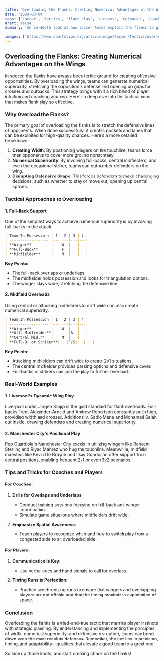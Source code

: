 ```yaml
---
title: 'Overloading the Flanks: Creating Numerical Advantages on the Wings'
date: '2024-03-08'
tags: ['soccer', 'tactics', 'flank play', 'crosses', 'cutbacks', 'coaching', 'wingers', 'strategy', 'soccer tactics']
draft: false
summary: 'An in-depth look at how soccer teams exploit the flanks to gain numerical superiority and achieve strategic advantages through crosses and cutbacks.'

images: ['https://www.sportstips.org/articleimage/Soccer/Tactics/overloading_the_flanks_creating_numerical_advantages_on_the_wings.webp']
---
```


## Overloading the Flanks: Creating Numerical Advantages on the Wings

In soccer, the flanks have always been fertile ground for creating offensive opportunities. By overloading the wings, teams can generate numerical superiority, stretching the opposition's defense and opening up gaps for crosses and cutbacks. This strategy brings with it a rich blend of player intuition and coaching acumen. Here's a deep dive into the tactical nous that makes flank play so effective.

### Why Overload the Flanks?

The primary goal of overloading the flanks is to stretch the defensive lines of opponents. When done successfully, it creates pockets and lanes that can be exploited for high-quality chances. Here's a more detailed breakdown:

1. **Creating Width**: By positioning wingers on the touchline, teams force their opponents to cover more ground horizontally.
2. **Numerical Superiority**: By involving full-backs, central midfielders, and even the occasional striker, teams can outnumber defenders on the wing. 
3. **Disrupting Defensive Shape**: This forces defenders to make challenging decisions, such as whether to stay or move out, opening up central spaces.

### Tactical Approaches to Overloading

#### **1. Full-Back Support**
One of the simplest ways to achieve numerical superiority is by involving full-backs in the attack.

```markdown
| Team In Possession | 1 | 2 | 3 | 4 | 
| ------------------ |---|---|---|---|
| **Winger**         |   |W  |   |   |
| **Full-Back**      |   |F  |   |   |
| **Midfielder**     |   |M  |   |   |

```
**Key Points:**
- The full-back overlaps or underlaps.
- The midfielder holds possession and looks for triangulation options.
- The winger stays wide, stretching the defensive line.

#### **2. Midfield Overloads**
Using central or attacking midfielders to drift wide can also create numerical superiority.

```markdown
| Team In Possession | 1 | 2 | 3 | 4 | 
| ------------------ |---|---|---|---|
| **Winger**         |   |W  |   |   |
| **Att. Midfielder**|   |   |A  |   |
| **Central Mid.**   |   |M  |   |   |
| **Full-B. or Striker**|   |F/S|   |   |

```
**Key Points:**
- Attacking midfielders can drift wide to create 2v1 situations.
- The central midfielder provides passing options and defensive cover.
- Full-backs or strikers can join the play to further overload.

### Real-World Examples

#### **1. Liverpool's Dynamic Wing Play**
Liverpool under Jürgen Klopp is the gold standard for flank overloads. Full-backs Trent Alexander-Arnold and Andrew Robertson constantly push high, providing width and crosses. Additionally, Sadio Mane and Mohamed Salah cut inside, drawing defenders and creating numerical superiority.

#### **2. Manchester City's Positional Play**
Pep Guardiola's Manchester City excels in utilizing wingers like Raheem Sterling and Riyad Mahrez who hug the touchline. Meanwhile, midfield maestros like Kevin De Bruyne and Ilkay Gündogan offer support from central positions, enabling frequent 2v1 or even 3v2 scenarios.

### Tips and Tricks for Coaches and Players

#### For Coaches:
1. **Drills for Overlaps and Underlaps**:
    - Conduct training sessions focusing on full-back and winger coordination.
    - Simulate game situations where midfielders drift wide.
    
2. **Emphasize Spatial Awareness**:
    - Teach players to recognize when and how to switch play from a congested side to an overloaded side.

#### For Players:
1. **Communication is Key**:
    - Use verbal cues and hand signals to call for overlaps.
    
2. **Timing Runs to Perfection**:
    - Practice synchronizing runs to ensure that wingers and overlapping players are not offside and that the timing maximizes exploitation of space.

### Conclusion

Overloading the flanks is a tried-and-true tactic that marries player instincts with strategic planning. By understanding and implementing the principles of width, numerical superiority, and defensive disruption, teams can break down even the most resolute defenses. Remember, the key lies in precision, timing, and adaptability—qualities that elevate a good team to a great one.

So lace up those boots, and start creating chaos on the flanks!